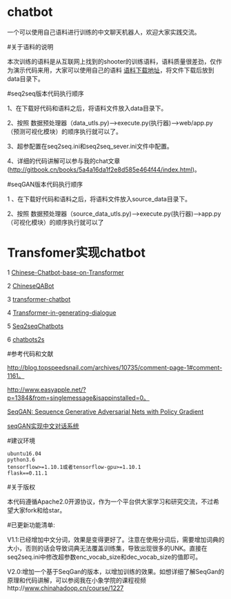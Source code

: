 # chatbot
一个可以使用自己语料进行训练的中文聊天机器人，欢迎大家实践交流。

#关于语料的说明

本次训练的语料是从互联网上找到的shooter的训练语料，语料质量很差劲，仅作为演示代码来用，大家可以使用自己的语料
[语料下载地址](https://pan.baidu.com/s/1kWYIOVt)，将文件下载后放到data目录下。

#seq2seq版本代码执行顺序

1、在下载好代码和语料之后，将语料文件放入data目录下。

2、按照 数据预处理器（data_utls.py)-->execute.py(执行器)-->web/app.py（预测可视化模块）的顺序执行就可以了。

3、超参配置在seq2seq.ini和seq2seq_sever.ini文件中配置。

4、详细的代码讲解可以参与我的chat文章(http://gitbook.cn/books/5a4a16da1f2e8d585e464f44/index.html)。

#seqGAN版本代码执行顺序

1 、在下载好代码和语料之后，将语料文件放入source_data目录下。

2、按照 数据预处理器（source_data_utls.py)-->execute.py(执行器)-->app.py（可视化模块）的顺序执行就可以了

# Transfomer实现chatbot

1 [Chinese-Chatbot-base-on-Transformer](https://github.com/ericosmic/Chinese-Chatbot-base-on-Transformer)

2 [ChineseQABot](https://github.com/st9007a/ChineseQABot)

3 [transformer-chatbot](https://github.com/Zhihan1996/transformer-chatbot)

4 [Transformer-in-generating-dialogue](https://github.com/EternalFeather/Transformer-in-generating-dialogue)

5 [Seq2seqChatbots](https://github.com/ricsinaruto/Seq2seqChatbots)

6 [chatbots2s](https://github.com/lang-ai/chatbots2s)

#参考代码和文献

http://blog.topspeedsnail.com/archives/10735/comment-page-1#comment-1161。

http://www.easyapple.net/?p=1384&from=singlemessage&isappinstalled=0。

[SeqGAN: Sequence Generative Adversarial Nets with Policy Gradient](https://arxiv.org/abs/1609.05473)

[seqGAN实现中文对话系统](https://github.com/vpegasus/seqGan_chatbot)

#建议环境
```
ubuntu16.04
python3.6
tensorflow>=1.10.1或者tensorflow-gpu>=1.10.1
flask==0.11.1
```

#关于版权

本代码遵循Apache2.0开源协议，作为一个平台供大家学习和研究交流，不过希望大家fork和给star。

#已更新功能清单:

V1.1:已经增加中文分词，效果是变得更好了。注意在使用分词后，需要增加词典的大小，否则的话会导致词典无法覆盖训练集，导致出现很多的UNK。直接在seq2seq.ini中修改超参数enc_vocab_size和dec_vocab_size的值即可。

V2.0:增加一个基于SeqGan的版本，以增加训练的效果。如想详细了解SeqGan的原理和代码讲解，可以参阅我在小象学院的课程视频http://www.chinahadoop.cn/course/1227






